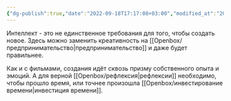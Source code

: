 ```yaml
---
{"dg-publish":true,"date":"2022-09-18T17:17:08+03:00","modified_at":"2023-08-07T14:52:36+03:00","dg-path":"/креативность рождается на основе опыта и времени.md","permalink":"/kreativnost-rozhdaetsya-na-osnove-opyta-i-vremeni/","dgPassFrontmatter":true}
---
```



Интеллект - это не единственное требования для того, чтобы создать новое. Здесь можно заменить креативность на [[Openbox/предпринимательство|предпринимательство]] и даже будет правильнее.

Как и с фильмами, создания идёт сквозь призму собственного опыта и эмоций. А для верной [[Openbox/рефлексия|рефлексии]] необходимо, чтобы прошло время, или точнее произошла [[Openbox/инвестирование времени|инвестиция времени]].
